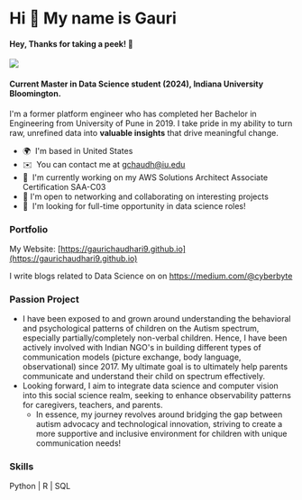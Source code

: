 Hi 👋 My name is Gauri
======================================
#### Hey, Thanks for taking a peek! 🥳 
![](https://komarev.com/ghpvc/?username=gaurichaudhari9&style=plastic&label=profile+views&color=orange) 

#### Current Master in Data Science student (2024), Indiana University Bloomington. 
I'm a former platform engineer who has completed her Bachelor in Engineering from University of Pune in 2019. I take pride in my ability to turn raw, unrefined data into **valuable insights** that drive meaningful change.

*   🌍  I'm based in United States
*   ✉️  You can contact me at [gchaudh@iu.edu](mailto:gchaudh@iu.edu)
*   🧠  I'm currently working on my AWS Solutions Architect Associate Certification SAA-C03
*   🛜  I'm open to networking and collaborating on interesting projects
*   🤝  I'm looking for full-time opportunity in data science roles!

### Portfolio

My Website: [https://gaurichaudhari9.github.io](https://gaurichaudhari9.github.io)

I write blogs related to Data Science on on https://medium.com/@cyberbyte

### Passion Project
- I have been exposed to and grown around understanding the behavioral and psychological patterns of children on the Autism spectrum, especially partially/completely non-verbal children. Hence, I have been actively involved with Indian NGO's in building different types of communication models (picture exchange, body language, observational) since 2017. My ultimate goal is to ultimately help parents communicate and understand their child on spectrum effectively.
- Looking forward, I aim to integrate data science and computer vision into this social science realm, seeking to enhance observability patterns for caregivers, teachers, and parents.
  - In essence, my journey revolves around bridging the gap between autism advocacy and technological innovation, striving to create a more supportive and inclusive environment for children with unique communication needs!


### Skills

Python | R | SQL 
